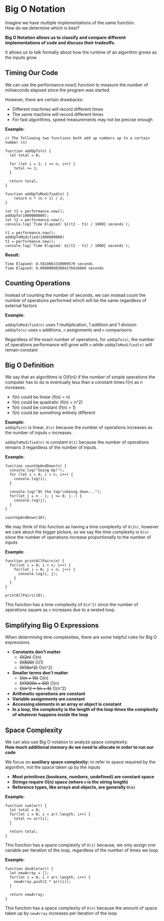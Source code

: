 # Big O Notation
Imagine we have multiple implementations of the same function.  
How do we determine which is best?

<strong> Big O Notation allows us to classify and compare different implementations of code and discuss their tradeoffs. </strong>

It allows us to talk formally about how the runtime of an algorithm grows as the inputs grow.

## Timing Our Code
We can use the performance.now() function to measure the number of miliseconds elapsed since the program was started.  

However, there are certain drawbacks:
- Different machines will record different times
- The same machine will record different times
- For fast algorithms, speed measurements may not be precise enough

<strong> Example: </strong>  
```
// The following two functions both add up numbers up to a certain number (n)

function addUpTo(n) {
  let total = 0;

  for (let i = 1; i <= n; i++) {
    total += 1;
  }

  return total;
}

function addUpToModified(n) {
    return n * (n + 1) / 2;
}

let t1 = performance.now();
addUpTo(1000000000);
let t2 = performance.now();
console.log(`Time Elapsed: ${(t2 - t1) / 1000} seconds`);

t1 = performance.now();
addUpToModified(1000000000)
t2 = performance.now();
console.log(`Time Elapsed: ${(t2 - t1) / 1000} seconds`);
```

<strong> Result: </strong>

```
Time Elapsed: 0.5810063330009579 seconds
Time Elapsed: 0.000006083004176616669 seconds
```

## Counting Operations
Instead of counting the number of seconds, we can instead count the number of operations performed which will be the same regardless of external factors

<strong>Example: </strong>

```addUpToModified(n)``` uses 1 multiplication, 1 addition and 1 division  
```addUpTo(n)``` uses ```n``` additions, ```n``` assignments and ```n``` comparisons

Regardless of the exact number of operations, for ```addUpTo(n)```, the number of operations performance will grow with ```n```
while ```addUpToModified(n)``` will remain constant

## Big O Definition
We say that an algorithms is O(f(n)) if the number of simple operations the computer has to do is eventually less than a constant times f(n) as n increases.

- f(n) could be linear (f(n) = n)
- f(n) could be quadratic (f(n) = n^2)
- f(n) could be constant (f(n) = 1)
- f(n) could be something entirely different

<strong>Example: </strong>  
```addUpTo(n)``` is linear, ```O(n)``` because the number of operations increases as the number of inputs ```n``` increases.  

```addUpToModified(n)``` is constant ```O(1)``` because the number of operations remains 3 regardless of the number of inputs.

<strong>Example: </strong>
```
function countUpAndDown(n) {
  console.log("Going Up!");
  for (let i = 0; i < n; i++) {
    console.log(i);
  }

  console.log("At the top!\nGoing down...");
  for(let j = n - 1; j >= 0; j--) {
    console.log(j);
  }
}

countUpAndDown(10);
```
We may think of this function as having a time complexity of ```O(2n)```, however we care about the bigger picture, so we say the time complexity is ```O(n)``` since the number of operations increase proportionally to the number of inputs

<strong>Example: </strong>
```
function printAllPairs(n) {
  for(let i = 0; i < n; i++) {
    for(let j = 0; j < n; j++) {
      console.log(i, j);
    }
  }
}

printAllPairs(10);
```
This function has a time complexity of ```O(n^2)``` since the number of operations square as ```n``` increases due to a nested loop.

## Simplifying Big O Expressions
When determining time complexities, there are some helpful rules for Big O expressions

- <strong>Constants don't matter</strong>
  - ~~O(2n)~~ O(n)
  - ~~O(500)~~ O(1)
  - ~~O(13n^2)~~ O(n^2)
- <strong>Smaller terms don't matter</strong>
  - ~~O(n + 10)~~ O(n)
  - ~~O(1000n + 50)~~ O(n)
  - ~~O(n^2 + 5n + 8)~~ O(n^2)
- <strong>Arithmetic operations are constant</strong>
- <strong>Variable assignments are constant</strong>
- <strong>Accessing elements in an array or object is constant</strong>
- <strong>In a loop, the complexity is the length of the loop times the complexity of whatever happens inside the loop</strong>

## Space Complexity
We can also use Big O notation to analyze space complexity:   
<strong>How much additional memory do we need to allocate in order to run our code</strong>

We focus on <strong>auxiliary space complexity:</strong> to refer to space required by the algorithm, not the space taken up by the inputs

- <strong>Most primitives (booleans, numbers, undefined) are constant space</strong>
- <strong>Strings require O(n) space (where ```n``` is the string length) </strong>
- <strong>Reference types, like arrays and objects, are generally ```O(n)```</strong>

<strong>Example: </strong>
```
function sum(arr) {
  let total = 0;
  for(let i = 0; i < arr.length; i++) {
    total += arr[i];
  }

  return total;
}
```
This function has a space complexity of ```O(1)``` because, we only assign one variable per iteration of the loop, regardless of the number of times we loop

<strong>Example: </strong>
```
function double(arr) {
  let newArray = [];
  for(let i = 0; i < arr.length; i++) {
    newArray.push(2 * arr[i]);
  }

  return newArray;
}
```
This function has a space complexity of ```O(n)``` because the amount of space taken up by ```newArray``` increases per iteration of the loop